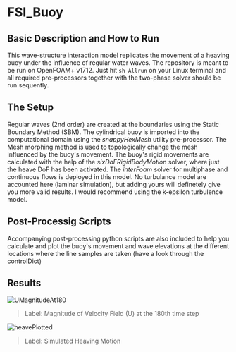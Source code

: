 # FSI_Buoy

## Basic Description and How to Run
This wave-structure interaction model replicates the movement of a heaving buoy under the influence of regular water waves. The repository is meant to be run on OpenFOAM+ v1712. Just hit `sh Allrun` on your Linux terminal and all required pre-processors together with the two-phase solver should be run sequently.

## The Setup
Regular waves (2nd order) are created at the boundaries using the Static Boundary Method (SBM). The cylindrical buoy is imported into the computational domain using the _snappyHexMesh_ utility pre-processor. The Mesh morphing method is used to topologically change the mesh influenced by the buoy's movement. The buoy's rigid movements are calculated with the help of the _sixDoFRigidBodyMotion_ solver, where just the heave DoF has been activated. The _interFoam_ solver for multiphase and continuous flows is deployed in this model. No turbulance model are accounted here (laminar simulation), but adding yours will definetely give you more valid results. I would recommend using the k-epsilon turbulence model.

## Post-Processig Scripts
Accompanying post-processing python scripts are also included to help you calculate and plot the buoy's movement and wave elevations at the different locations where the line samples are taken (have a look through the controlDict)

## Results
![UMagnitudeAt180](https://user-images.githubusercontent.com/55588269/134431923-abcb51bf-9b52-4fb4-82b4-e3172cab0718.png)
>Label: Magnitude of Velocity Field (U) at the 180th time step

![heavePlotted](https://user-images.githubusercontent.com/55588269/134432256-8500b9eb-f2f2-4da5-9b18-b88ee8786a62.png)   
>Label: Simulated Heaving Motion
